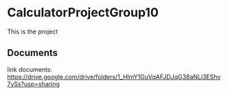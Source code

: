 # CalculatorProjectGroup10

This is the project 

## Documents

link documents: https://drive.google.com/drive/folders/1_HlmY1GuVqAFJDJqG38aNLi3EShv7ySs?usp=sharing

